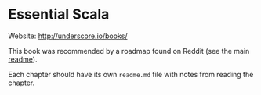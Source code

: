 # Essential Scala

Website: <http://underscore.io/books/>

This book was recommended by a roadmap found on Reddit (see the main [readme](https://github.com/fmv1992/learning_scala/blob/dev/readme.md)).

Each chapter should have its own `readme.md` file with notes from reading the chapter.
